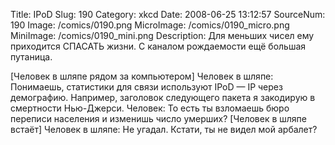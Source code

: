 Title: IPoD 
Slug: 190 
Category: xkcd 
Date: 2008-06-25 13:12:57 
SourceNum: 190 
Image: /comics/0190.png 
MicroImage: /comics/0190_micro.png 
MiniImage: /comics/0190_mini.png 
Description: Для меньших чисел ему приходится СПАСАТЬ жизни. С каналом рождаемости ещё большая путаница. 

[Человек в шляпе рядом за компьютером]
Человек в шляпе: Понимаешь, статистики для связи используют IPoD — IP через демографию. Например, заголовок следующего пакета я закодирую в смертности Нью-Джерси.
Человек: То есть ты взломаешь бюро переписи населения и изменишь число умерших?
[Человек в шляпе встаёт]
Человек в шляпе: Не угадал. Кстати, ты не видел мой арбалет?